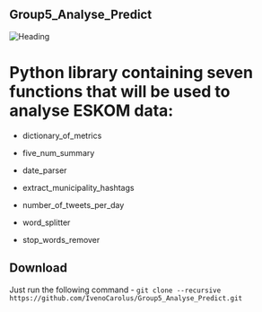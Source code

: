 ## Group5_Analyse_Predict
![Heading](https://www.afriforum.co.za/wp-content/uploads/2019/12/Eskom.jpg)

# Python library containing seven functions that will be used to analyse ESKOM data:

* dictionary_of_metrics

* five_num_summary

* date_parser

* extract_municipality_hashtags

* number_of_tweets_per_day

* word_splitter

* stop_words_remover

## Download

Just run the following command - `git clone --recursive https://github.com/IvenoCarolus/Group5_Analyse_Predict.git`
